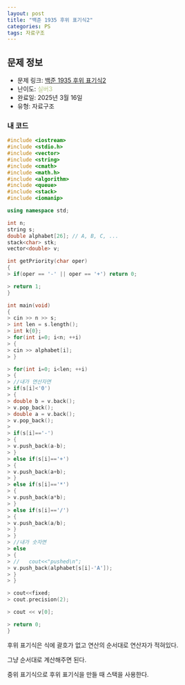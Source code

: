 ```yaml
---
layout: post
title: "백준 1935 후위 표기식2"
categories: PS
tags: 자료구조
---
```


## 문제 정보
- 문제 링크: [백준 1935 후위 표기식2](https://www.acmicpc.net/problem/1935)
- 난이도: <span style="color:#B5C78A">실버3</span>
- 완료일: 2025년 3월 16일
- 유형: 자료구조

### 내 코드

```C++
#include <iostream>
#include <stdio.h>
#include <vector>
#include <string>
#include <cmath>
#include <math.h>
#include <algorithm>
#include <queue>
#include <stack>
#include <iomanip>

using namespace std;

int n;
string s;
double alphabet[26]; // A, B, C, ...
stack<char> stk;
vector<double> v;

int getPriority(char oper)
{
> if(oper == '-' || oper == '+') return 0;

> return 1;
}

int main(void)
{   
> cin >> n >> s;
> int len = s.length();
> int k{0};
> for(int i=0; i<n; ++i)
> {
> cin >> alphabet[i];
> }

> for(int i=0; i<len; ++i)
> {
> //내가 연산자면
> if(s[i]<'0')
> {
> double b = v.back();
> v.pop_back();
> double a = v.back();
> v.pop_back();
> 
> if(s[i]=='-')
> {
> v.push_back(a-b);
> }
> else if(s[i]=='+')
> {
> v.push_back(a+b);
> }
> else if(s[i]=='*')
> {
> v.push_back(a*b);
> }
> else if(s[i]=='/')
> {
> v.push_back(a/b);
> }
> }
> //내가 숫자면
> else
> {
> //   cout<<"pushed\n";
> v.push_back(alphabet[s[i]-'A']);
> }
> }

> cout<<fixed;
> cout.precision(2);

> cout << v[0];

> return 0;
}

```

후위 표기식은 식에 괄호가 없고 연산의 순서대로 연산자가 적혀있다.

그냥 순서대로 계산해주면 된다.

중위 표기식으로 후위 표기식을 만들 때 스택을 사용한다.
